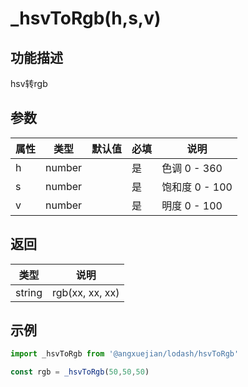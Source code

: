 # _hsvToRgb(h,s,v)

## 功能描述
hsv转rgb

## 参数

属性 | 类型 | 默认值 | 必填 | 说明
---  | ---  | ---  | --- | ---
h | number | | 是 | 色调 0 - 360
s | number | | 是 | 饱和度 0 - 100
v | number | | 是 | 明度 0 - 100

## 返回

类型 | 说明
---  | ---
string | rgb(xx, xx, xx)


## 示例
```js
import _hsvToRgb from '@angxuejian/lodash/hsvToRgb'

const rgb = _hsvToRgb(50,50,50)
```